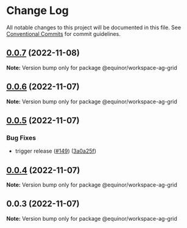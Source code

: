 # Change Log

All notable changes to this project will be documented in this file.
See [Conventional Commits](https://conventionalcommits.org) for commit guidelines.

## [0.0.7](https://github.com/equinor/fusion-workspace/compare/@equinor/workspace-ag-grid@0.0.6...@equinor/workspace-ag-grid@0.0.7) (2022-11-08)

**Note:** Version bump only for package @equinor/workspace-ag-grid

## [0.0.6](https://github.com/equinor/fusion-workspace/compare/@equinor/workspace-ag-grid@0.0.5...@equinor/workspace-ag-grid@0.0.6) (2022-11-07)

**Note:** Version bump only for package @equinor/workspace-ag-grid

## [0.0.5](https://github.com/equinor/fusion-workspace/compare/@equinor/workspace-ag-grid@0.0.4...@equinor/workspace-ag-grid@0.0.5) (2022-11-07)

### Bug Fixes

-   trigger release ([#149](https://github.com/equinor/fusion-workspace/issues/149)) ([3a0a25f](https://github.com/equinor/fusion-workspace/commit/3a0a25fc280438dd75dad428e7480eaf6d5328e3))

## [0.0.4](https://github.com/equinor/fusion-workspace/compare/@equinor/workspace-ag-grid@0.0.3...@equinor/workspace-ag-grid@0.0.4) (2022-11-07)

**Note:** Version bump only for package @equinor/workspace-ag-grid

## 0.0.3 (2022-11-07)

**Note:** Version bump only for package @equinor/workspace-ag-grid
